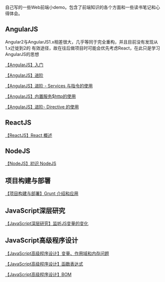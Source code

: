 自己写的一些Web前端小demo。包含了前端知识的各个方面和一些读书笔记和心得体会。

## AngularJS
Angular2与AngularJS1.x相差很大，几乎等同于完全重构，并且目前没有发现从1.x迁徙到2的
有效途径，故在往后做项目时可能会优先考虑React，在此只是学习AngularJS的思想

[【AngularJS】入门](https://github.com/mikelkl/web-front-end-demo/blob/master/AngularJS/AngularJS%E5%85%A5%E9%97%A8/%E3%80%90AngularJS%E3%80%91%E5%85%A5%E9%97%A8.md)

[【AngularJS】进阶](https://github.com/mikelkl/web-front-end-demo/blob/master/AngularJS/AngularJS%E8%BF%9B%E9%98%B6/%E3%80%90AngularJS%E3%80%91%E8%BF%9B%E9%98%B6.md)

[【AngularJS】进阶 - Services 与指令的使用](https://github.com/mikelkl/web-front-end-demo/blob/06d3816ab0794d58ae49a49ebee895a92a338b53/AngularJS/AngularJS%20%E8%BF%9B%E9%98%B6-%20Services%20%E4%B8%8E%E6%8C%87%E4%BB%A4%E7%9A%84%E4%BD%BF%E7%94%A8/%E3%80%90AngularJS%E3%80%91%E8%BF%9B%E9%98%B6-%20Services%20%E4%B8%8E%E6%8C%87%E4%BB%A4%E7%9A%84%E4%BD%BF%E7%94%A8.md)

[【AngularJS】内置服务$http的使用](https://github.com/mikelkl/web-front-end-demo/blob/master/AngularJS/AngularJS%E5%86%85%E7%BD%AE%E6%9C%8D%E5%8A%A1%24http%E7%9A%84%E4%BD%BF%E7%94%A8/%E3%80%90AngularJS%E3%80%91%E5%86%85%E7%BD%AE%E6%9C%8D%E5%8A%A1%24http%E7%9A%84%E4%BD%BF%E7%94%A8.md)

[【AngularJS】进阶- Directive 的使用](https://github.com/mikelkl/web-front-end-demo/blob/master/AngularJS/AngularJS%20%E8%BF%9B%E9%98%B6-%20Directive%20%E7%9A%84%E4%BD%BF%E7%94%A8/%E3%80%90AngularJS%E3%80%91%E8%BF%9B%E9%98%B6-%20Directive%20%E7%9A%84%E4%BD%BF%E7%94%A8.md)

## ReactJS
[【ReactJS】React 概述](https://github.com/mikelkl/web-front-end-demo/blob/master/ReactJS/React%20%E6%A6%82%E8%BF%B0/%E3%80%90ReactJS%E3%80%91React%20%E6%A6%82%E8%BF%B0.md)

## NodeJS
[【NodeJS】初识 NodeJS](https://github.com/mikelkl/web-front-end-demo/blob/master/NodeJS/%E5%88%9D%E8%AF%86%20NodeJS/%E3%80%90NodeJS%E3%80%91%E5%88%9D%E8%AF%86%20NodeJS.md)


## 项目构建与部署
[【项目构建与部署】Grunt 介绍和应用](https://github.com/mikelkl/web-front-end-demo/blob/master/%E9%A1%B9%E7%9B%AE%E6%9E%84%E5%BB%BA%E4%B8%8E%E9%83%A8%E7%BD%B2/Grunt%20%E4%BB%8B%E7%BB%8D%E5%92%8C%E5%BA%94%E7%94%A8/%E3%80%90%E9%A1%B9%E7%9B%AE%E6%9E%84%E5%BB%BA%E4%B8%8E%E9%83%A8%E7%BD%B2%E3%80%91Grunt%20%E4%BB%8B%E7%BB%8D%E5%92%8C%E5%BA%94%E7%94%A8.md)

## JavaScript深层研究
[【JavaScript深层研究】监听JS变量的变化](https://github.com/mikelkl/web-front-end-demo/blob/master/JavaScript%E6%B7%B1%E5%B1%82%E7%A0%94%E7%A9%B6/%E7%9B%91%E5%90%ACJS%E5%8F%98%E9%87%8F%E7%9A%84%E5%8F%98%E5%8C%96/%E3%80%90JavaScript%E6%B7%B1%E5%B1%82%E7%A0%94%E7%A9%B6%E3%80%91%E7%9B%91%E5%90%ACJS%E5%8F%98%E9%87%8F%E7%9A%84%E5%8F%98%E5%8C%96.md)

## JavaScript高级程序设计
[【JavaScript高级程序设计】变量、作用域和内存问题](https://github.com/mikelkl/web-front-end-demo/blob/master/JavaScript%E9%AB%98%E7%BA%A7%E7%A8%8B%E5%BA%8F%E8%AE%BE%E8%AE%A1%EF%BC%88%E7%AC%AC3%E7%89%88%EF%BC%89/%E7%AC%AC4%20%E7%AB%A0%20%E5%8F%98%E9%87%8F%E3%80%81%E4%BD%9C%E7%94%A8%E5%9F%9F%E5%92%8C%E5%86%85%E5%AD%98%E9%97%AE%E9%A2%98/%E3%80%90JavaScript%E9%AB%98%E7%BA%A7%E7%A8%8B%E5%BA%8F%E8%AE%BE%E8%AE%A1%E3%80%91%E5%8F%98%E9%87%8F%E3%80%81%E4%BD%9C%E7%94%A8%E5%9F%9F%E5%92%8C%E5%86%85%E5%AD%98%E9%97%AE%E9%A2%98.md)

[【JavaScript高级程序设计】函数表达式](https://github.com/mikelkl/web-front-end-demo/blob/master/JavaScript%E9%AB%98%E7%BA%A7%E7%A8%8B%E5%BA%8F%E8%AE%BE%E8%AE%A1%EF%BC%88%E7%AC%AC3%E7%89%88%EF%BC%89/%E7%AC%AC7%E7%AB%A0%20%E5%87%BD%E6%95%B0%E8%A1%A8%E8%BE%BE%E5%BC%8F/%E3%80%90JavaScript%E9%AB%98%E7%BA%A7%E7%A8%8B%E5%BA%8F%E8%AE%BE%E8%AE%A1%E3%80%91%E5%87%BD%E6%95%B0%E8%A1%A8%E8%BE%BE%E5%BC%8F.md)

[【JavaScript高级程序设计】BOM](https://github.com/mikelkl/web-front-end-demo/blob/master/JavaScript%E9%AB%98%E7%BA%A7%E7%A8%8B%E5%BA%8F%E8%AE%BE%E8%AE%A1%EF%BC%88%E7%AC%AC3%E7%89%88%EF%BC%89/%E7%AC%AC8%E7%AB%A0%20BOM/%E3%80%90JavaScript%E9%AB%98%E7%BA%A7%E7%A8%8B%E5%BA%8F%E8%AE%BE%E8%AE%A1%E3%80%91BOM.md)
